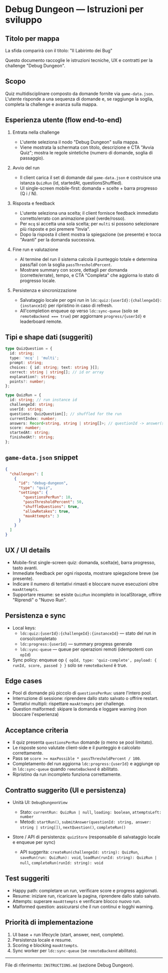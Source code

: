 # Debug Dungeon — Istruzioni per sviluppo
## Titolo per mappa
La sfida comparirà con il titolo: "Il Labirinto dei Bug"

Questo documento raccoglie le istruzioni tecniche, UX e contratti per la challenge "Debug Dungeon".

## Scopo

Quiz multidisciplinare composto da domande fornite via `game-data.json`. L'utente risponde a una sequenza di domande e, se raggiunge la soglia, completa la challenge e avanza sulla mappa.

## Esperienza utente (flow end‑to‑end)

1. Entrata nella challenge

   - L'utente seleziona il nodo "Debug Dungeon" sulla mappa.
   - Viene mostrata la schermata con titolo, descrizione e CTA "Avvia Quiz"; mostra le regole sintetiche (numero di domande, soglia di passaggio).

2. Avvio del run

   - Il client carica il set di domande dal `game-data.json` e costruisce una istanza `QuizRun` (id, startedAt, questionsShuffled).
   - UI single-screen mobile-first: domanda + scelte + barra progresso (Q i / N).

3. Risposta e feedback

   - L'utente seleziona una scelta; il client fornisce feedback immediato corretto/errato con animazione pixel (verde/rosso).
   - Per `mcq` si accetta una sola scelta; per `multi` si possono selezionare più risposte e poi premere "Invia".
   - Dopo la risposta il client mostra la spiegazione (se presente) e tocca "Avanti" per la domanda successiva.

4. Fine run e valutazione

   - Al termine del run il sistema calcola il punteggio totale e determina pass/fail con la soglia `passThresholdPercent`.
   - Mostrare summary con score, dettagli per domanda (corrette/errate), tempo, e CTA "Completa" che aggiorna lo stato di progresso locale.

5. Persistenza e sincronizzazione
   - Salvataggio locale per ogni run in `ldc:quiz:{userId}:{challengeId}:{instanceId}` per ripristino in caso di refresh.
   - All'completion enqueue op verso `ldc:sync-queue` (solo se `remoteBackend === true`) per aggiornare `progress/{userId}` e leaderboard remote.

## Tipi e shape dati (suggeriti)

```ts
type QuizQuestion = {
  id: string;
  type: 'mcq' | 'multi';
  prompt: string;
  choices: { id: string; text: string }[];
  correct: string | string[]; // id or array
  explanation?: string;
  points?: number;
};

type QuizRun = {
  id: string; // run instance id
  challengeId: string;
  userId: string;
  questions: QuizQuestion[]; // shuffled for the run
  currentIndex: number;
  answers: Record<string, string | string[]>; // questionId -> answer(s)
  score: number;
  startedAt: string;
  finishedAt?: string;
};
```

## `game-data.json` snippet

```json
{
  "challenges": [
    {
      "id": "debug-dungeon",
      "type": "quiz",
      "settings": {
        "questionsPerRun": 10,
        "passThresholdPercent": 50,
        "shuffleQuestions": true,
        "allowRetakes": true,
        "maxAttempts": 3
      }
    }
  ]
}
```

## UX / UI details

- Mobile-first single-screen quiz: domanda, scelta(e), barra progresso, tasto avanti.
- Immediate feedback per ogni risposta, mostrare spiegazione breve (se presente).
- Indicare il numero di tentativi rimasti e bloccare nuove esecuzioni oltre `maxAttempts`.
- Supportare resume: se esiste `QuizRun` incompleto in localStorage, offrire "Riprendi" o "Nuovo Run".

## Persistenza e sync

- Local keys:
  - `ldc:quiz:{userId}:{challengeId}:{instanceId}` — stato del run in corso/completato
  - `ldc:progress:{userId}` — summary progress generale
  - `ldc:sync-queue` — queue per operazioni remoti (idempotenti con `opId`)
- Sync policy: enqueue op `{ opId, type: 'quiz-complete', payload: { runId, score, passed } }` solo se `remoteBackend` è true.

## Edge cases

- Pool di domande più piccolo di `questionsPerRun`: usare l'intero pool.
- Interruzione di sessione: riprendere dallo stato salvato o offrire restart.
- Tentativi multipli: rispettare `maxAttempts` per challenge.
- Question malformed: skipare la domanda e loggare warning (non bloccare l'esperienza)

## Acceptance criteria

- Il quiz presenta `questionsPerRun` domande (o meno se pool limitato).
- Le risposte sono valutate client-side e il punteggio è calcolato correttamente.
- Pass se `score >= maxPossible * passThresholdPercent / 100`.
- Completamento del run aggiorna `ldc:progress:{userId}` e aggiunge op in `ldc:sync-queue` quando `remoteBackend` è abilitato.
- Ripristino da run incompleto funziona correttamente.

## Contratto suggerito (UI e persistenza)

- Unità UI: `DebugDungeonView`

  - Stato: `currentRun: QuizRun | null`, `loading: boolean`, `attemptsLeft: number`
  - Metodi: `startRun()`, `submitAnswer(questionId: string, answer: string | string[])`, `nextQuestion()`, `completeRun()`

- Store / API di persistenza: `quizStore` (responsabile di salvataggio locale e enqueue per sync)
  - API suggerita: `createRun(challengeId: string): QuizRun`, `saveRun(run: QuizRun): void`, `loadRun(runId: string): QuizRun | null`, `completeRun(runId: string): void`

## Test suggeriti

- Happy path: completare un run, verificare score e progress aggiornati.
- Resume: iniziare run, ricaricare la pagina, riprendere dallo stato salvato.
- Attempts: superare `maxAttempts` e verificare blocco nuovo run.
- Malformed question: assicurarsi che il run continui e logghi warning.

## Priorità di implementazione

1. UI base + run lifecycle (start, answer, next, complete).
2. Persistenza locale e resume.
3. Scoring e blocking `maxAttempts`.
4. Sync worker per `ldc:sync-queue` (se `remoteBackend` abilitato).

---

File di riferimento: `INSTRUCTIONS.md` (sezione Debug Dungeon).
